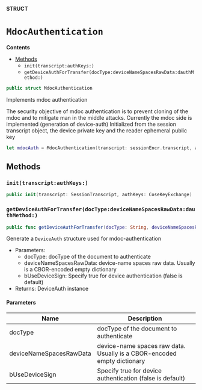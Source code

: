 **STRUCT**

# `MdocAuthentication`

**Contents**

- [Methods](#methods)
  - `init(transcript:authKeys:)`
  - `getDeviceAuthForTransfer(docType:deviceNameSpacesRawData:dauthMethod:)`

```swift
public struct MdocAuthentication
```

Implements mdoc authentication

The security objective of mdoc authentication is to prevent cloning of the mdoc and to mitigate man in the middle attacks.
Currently the mdoc side is implemented (generation of device-auth)
Initialized from the session transcript object, the device private key and the reader ephemeral public key 

```swift
let mdocAuth = MdocAuthentication(transcript: sessionEncr.transcript, authKeys: authKeys)
```

## Methods
### `init(transcript:authKeys:)`

```swift
public init(transcript: SessionTranscript, authKeys: CoseKeyExchange)
```

### `getDeviceAuthForTransfer(docType:deviceNameSpacesRawData:dauthMethod:)`

```swift
public func getDeviceAuthForTransfer(docType: String, deviceNameSpacesRawData: [UInt8] = [0xA0], dauthMethod: DeviceAuthMethod) throws -> DeviceAuth?
```

Generate a ``DeviceAuth`` structure used for mdoc-authentication
- Parameters:
  - docType: docType of the document to authenticate
  - deviceNameSpacesRawData: device-name spaces raw data. Usually is a CBOR-encoded empty dictionary
  - bUseDeviceSign: Specify true for device authentication (false is default)
- Returns: DeviceAuth instance

#### Parameters

| Name | Description |
| ---- | ----------- |
| docType | docType of the document to authenticate |
| deviceNameSpacesRawData | device-name spaces raw data. Usually is a CBOR-encoded empty dictionary |
| bUseDeviceSign | Specify true for device authentication (false is default) |